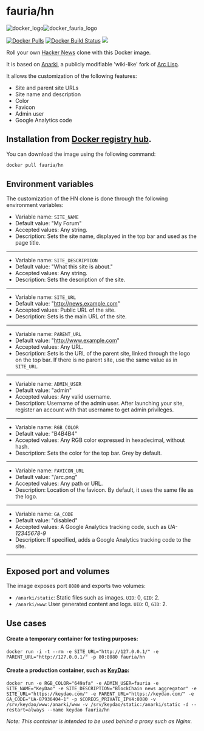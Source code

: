 fauria/hn
=========

![docker_logo](https://raw.githubusercontent.com/fauria/docker-hn/master/docker_139x115.png)![docker_fauria_logo](https://raw.githubusercontent.com/fauria/docker-hn/master/docker_fauria_161x115.png)

[![Docker Pulls](https://img.shields.io/docker/pulls/fauria/hn.svg?style=plastic)](https://hub.docker.com/r/fauria/hn/)
[![Docker Build Status](https://img.shields.io/docker/build/fauria/hn.svg?style=plastic)](https://hub.docker.com/r/fauria/hn/builds/)
[![](https://images.microbadger.com/badges/image/fauria/hn.svg)](https://microbadger.com/images/fauria/hn "fauria/hn")

Roll your own [Hacker News](http://news.ycombinator.com) clone with this Docker image.

It is based on [Anarki](https://github.com/arclanguage/anarki), a publicly modifiable 'wiki-like' fork of [Arc Lisp](http://www.paulgraham.com/arc.html).

It allows the customization of the following features:

* Site and parent site URLs
* Site name and description
* Color
* Favicon
* Admin user
* Google Analytics code

Installation from [Docker registry hub](https://registry.hub.docker.com/u/fauria/hn/).
----

You can download the image using the following command:

```bash
docker pull fauria/hn
```


Environment variables
----

The customization of the HN clone is done through the following environment variables:

* Variable name: `SITE_NAME`
* Default value: "My Forum"
* Accepted values: Any string.
* Description: Sets the site name, displayed in the top bar and used as the page title.

----

* Variable name: `SITE_DESCRIPTION`
* Default value: "What this site is about."
* Accepted values: Any string.
* Description: Sets the description of the site.

----

* Variable name: `SITE_URL`
* Default value: "http://news.example.com"
* Accepted values: Public URL of the site.
* Description: Sets is the main URL of the site.

----

* Variable name: `PARENT_URL`
* Default value: "http://www.example.com"
* Accepted values: Any URL.
* Description: Sets is the URL of the parent site, linked through the logo on the top bar. If there is no parent site, use the same value as in `SITE_URL`.

----

* Variable name: `ADMIN_USER`
* Default value: "admin"
* Accepted values: Any valid username.
* Description: Username of the admin user. After launching your site, register an account with that username to get admin privileges.

----

* Variable name: `RGB_COLOR`
* Default value: "B4B4B4"
* Accepted values: Any RGB color expressed in hexadecimal, without hash.
* Description: Sets the color for the top bar. Grey by default.

----

* Variable name: `FAVICON_URL`
* Default value: "/arc.png"
* Accepted values: Any path or URL.
* Description: Location of the favicon. By default, it uses the same file as the logo.

----

* Variable name: `GA_CODE`
* Default value: "disabled"
* Accepted values: A Google Analytics tracking code, such as *UA-12345678-9*
* Description: If specified, adds a Google Analytics tracking code to the site.

----

Exposed port and volumes
----

The image exposes port `8080` and exports two volumes:

* `/anarki/static`: Static files such as images. `UID`: 0, `GID`: 2.
* `/anarki/www`: User generated content and logs. `UID`: 0, `GID`: 2.

Use cases
----

#### Create a temporary container for testing purposes:

```
docker run -i -t --rm -e SITE_URL="http://127.0.0.1/" -e PARENT_URL="http://127.0.0.1/" -p 80:8080 fauria/hn
```

#### Create a production container, such as [KeyDao](https://keydao.com):

```
docker run -e RGB_COLOR="649afa" -e ADMIN_USER=fauria -e SITE_NAME="KeyDao" -e SITE_DESCRIPTION="BlockChain news aggregator" -e SITE_URL="https://keydao.com/" -e PARENT_URL="https://keydao.com/" -e GA_CODE="UA-87936404-1" -p $COREOS_PRIVATE_IPV4:8080 -v /srv/keydao/www:/anarki/www -v /srv/keydao/static:/anarki/static -d --restart=always --name keydao fauria/hn
```

*Note: This container is intended to be used behind a proxy such as Nginx.*

